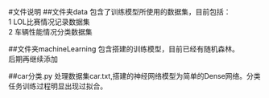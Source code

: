 #文件说明
##文件夹data
包含了训练模型所使用的数据集，目前包括：\
1 LOL比赛情况记录数据集\
2 车辆性能情况分类数据集

##文件夹machineLearning
包含搭建的训练模型，目前已经有随机森林。\
后期再继续添加

##car分类.py
处理数据集car.txt,搭建的神经网络模型为简单的Dense网络。分类任务训练过程明显出现过拟合。



